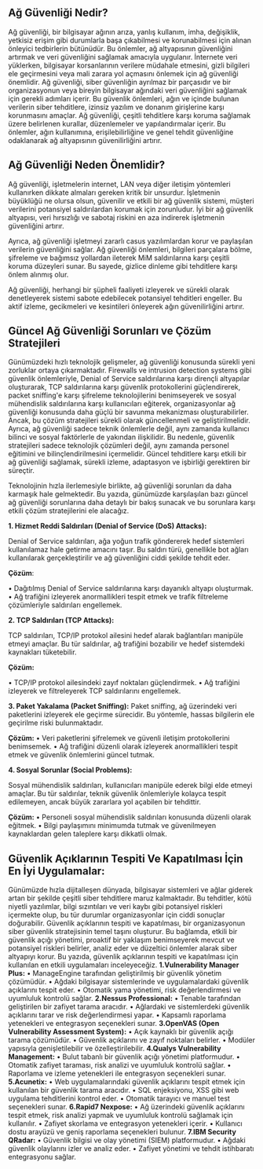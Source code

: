 ## Ağ Güvenliği Nedir?
   Ağ güvenliği, bir bilgisayar ağının arıza, yanlış kullanım, imha, değişiklik, yetkisiz erişim gibi durumlarla başa çıkabilmesi ve korunabilmesi için alınan önleyici tedbirlerin bütünüdür. Bu önlemler, ağ altyapısının güvenliğini artırmak ve veri güvenliğini sağlamak amacıyla uygulanır. İnternete veri yüklerken, bilgisayar korsanlarının verilere müdahale etmesini, gizli bilgileri ele geçirmesini veya mali zarara yol açmasını önlemek için ağ güvenliği önemlidir.
  Ağ güvenliği, siber güvenliğin ayrılmaz bir parçasıdır ve bir organizasyonun veya bireyin bilgisayar ağındaki veri güvenliğini sağlamak için gerekli adımları içerir. Bu güvenlik önlemleri, ağın ve içinde bulunan verilerin siber tehditlere, izinsiz yazılım ve donanım girişlerine karşı korunmasını amaçlar.
  Ağ güvenliği, çeşitli tehditlere karşı koruma sağlamak üzere belirlenen kurallar, düzenlemeler ve yapılandırmalar içerir. Bu önlemler, ağın kullanımına, erişilebilirliğine ve genel tehdit güvenliğine odaklanarak ağ altyapısının güvenilirliğini artırır.
## Ağ Güvenliği Neden Önemlidir?
  Ağ güvenliği, işletmelerin internet, LAN veya diğer iletişim yöntemleri kullanırken dikkate almaları gereken kritik bir unsurdur. İşletmenin büyüklüğü ne olursa olsun, güvenilir ve etkili bir ağ güvenlik sistemi, müşteri verilerini potansiyel saldırılardan korumak için zorunludur. İyi bir ağ güvenlik altyapısı, veri hırsızlığı ve sabotaj riskini en aza indirerek işletmenin güvenliğini artırır.

  Ayrıca, ağ güvenliği işletmeyi zararlı casus yazılımlardan korur ve paylaşılan verilerin güvenliğini sağlar. Ağ güvenliği önlemleri, bilgileri parçalara bölme, şifreleme ve bağımsız yollardan ileterek MiM saldırılarına karşı çeşitli koruma düzeyleri sunar. Bu sayede, gizlice dinleme gibi tehditlere karşı önlem alınmış olur.

  Ağ güvenliği, herhangi bir şüpheli faaliyeti izleyerek ve sürekli olarak denetleyerek sistemi sabote edebilecek potansiyel tehditleri engeller. Bu aktif izleme, gecikmeleri ve kesintileri önleyerek ağın güvenilirliğini artırır.

## Güncel Ağ Güvenliği Sorunları ve Çözüm Stratejileri
  Günümüzdeki hızlı teknolojik gelişmeler, ağ güvenliği konusunda sürekli yeni zorluklar ortaya çıkarmaktadır. Firewalls ve intrusion detection systems gibi güvenlik önlemleriyle, Denial of Service saldırılarına karşı dirençli altyapılar oluşturarak, TCP saldırılarına karşı güvenlik protokollerini güçlendirerek, packet sniffing'e karşı şifreleme teknolojilerini benimseyerek ve sosyal mühendislik saldırılarına karşı kullanıcıları eğiterek, organizasyonlar ağ güvenliği konusunda daha güçlü bir savunma mekanizması oluşturabilirler. Ancak, bu çözüm stratejileri sürekli olarak güncellenmeli ve geliştirilmelidir. Ayrıca, ağ güvenliği sadece teknik önlemlerle değil, aynı zamanda kullanıcı bilinci ve sosyal faktörlerle de yakından ilişkilidir. Bu nedenle, güvenlik stratejileri sadece teknolojik çözümleri değil, aynı zamanda personel eğitimini ve bilinçlendirilmesini içermelidir. Güncel tehditlere karşı etkili bir ağ güvenliği sağlamak, sürekli izleme, adaptasyon ve işbirliği gerektiren bir süreçtir.

  Teknolojinin hızla ilerlemesiyle birlikte, ağ güvenliği sorunları da daha karmaşık hale gelmektedir. Bu yazıda, günümüzde karşılaşılan bazı güncel ağ güvenliği sorunlarına daha detaylı bir bakış sunacak ve bu sorunlara karşı etkili çözüm stratejilerini ele alacağız.

**1. Hizmet Reddi Saldırıları (Denial of Service (DoS) Attacks):**


  Denial of Service saldırıları, ağa yoğun trafik göndererek hedef sistemleri kullanılamaz hale getirme amacını taşır. Bu saldırı türü, genellikle bot ağları kullanılarak gerçekleştirilir ve ağ güvenliğini ciddi şekilde tehdit eder.

**Çözüm**:


•	Dağıtılmış Denial of Service saldırılarına karşı dayanıklı altyapı oluşturmak.
•	Ağ trafiğini izleyerek anormallikleri tespit etmek ve trafik filtreleme çözümleriyle saldırıları engellemek.

**2. TCP Saldırıları (TCP Attacks):**


  TCP saldırıları, TCP/IP protokol ailesini hedef alarak bağlantıları manipüle etmeyi amaçlar. Bu tür saldırılar, ağ trafiğini bozabilir ve hedef sistemdeki kaynakları tüketebilir.

**Çözüm:**


•	TCP/IP protokol ailesindeki zayıf noktaları güçlendirmek.
•	Ağ trafiğini izleyerek ve filtreleyerek TCP saldırılarını engellemek.

**3. Paket Yakalama (Packet Sniffing):**
  Paket sniffing, ağ üzerindeki veri paketlerini izleyerek ele geçirme sürecidir. Bu yöntemle, hassas bilgilerin ele geçirilme riski bulunmaktadır.

**Çözüm:**
•	Veri paketlerini şifrelemek ve güvenli iletişim protokollerini benimsemek.
•	Ağ trafiğini düzenli olarak izleyerek anormallikleri tespit etmek ve güvenlik önlemlerini güncel tutmak.




**4. Sosyal Sorunlar (Social Problems):**

  Sosyal mühendislik saldırıları, kullanıcıları manipüle ederek bilgi elde etmeyi amaçlar. Bu tür saldırılar, teknik güvenlik önlemleriyle kolayca tespit edilemeyen, ancak büyük zararlara yol açabilen bir tehdittir.

**Çözüm:**
•	Personeli sosyal mühendislik saldırıları konusunda düzenli olarak eğitmek.
•	Bilgi paylaşımını minimumda tutmak ve güvenilmeyen kaynaklardan gelen taleplere karşı dikkatli olmak.

## Güvenlik Açıklarının Tespiti Ve Kapatılması İçin En İyi Uygulamalar:
  Günümüzde hızla dijitalleşen dünyada, bilgisayar sistemleri ve ağlar giderek artan bir şekilde çeşitli siber tehditlere maruz kalmaktadır. Bu tehditler, kötü niyetli yazılımlar, bilgi sızıntıları ve veri kaybı gibi potansiyel riskleri içermekte olup, bu tür durumlar organizasyonlar için ciddi sonuçlar doğurabilir. Güvenlik açıklarının tespiti ve kapatılması, bir organizasyonun siber güvenlik stratejisinin temel taşını oluşturur. Bu bağlamda, etkili bir güvenlik açığı yönetimi, proaktif bir yaklaşım benimseyerek mevcut ve potansiyel riskleri belirler, analiz eder ve düzeltici önlemler alarak siber altyapıyı korur. Bu yazıda, güvenlik açıklarının tespiti ve kapatılması için kullanılan en etkili uygulamaları inceleyeceğiz.
**1.Vulnerability Manager Plus:**
•	ManageEngine tarafından geliştirilmiş bir güvenlik yönetim çözümüdür.
•	Ağdaki bilgisayar sistemlerinde ve uygulamalardaki güvenlik açıklarını tespit eder.
•	Otomatik yama yönetimi, risk değerlendirmesi ve uyumluluk kontrolü sağlar.
**2.Nessus Professional:**
•	Tenable tarafından geliştirilen bir zafiyet tarama aracıdır.
•	Ağlardaki ve sistemlerdeki güvenlik açıklarını tarar ve risk değerlendirmesi yapar.
•	Kapsamlı raporlama yetenekleri ve entegrasyon seçenekleri sunar.
**3.OpenVAS (Open Vulnerability Assessment System):**
•	Açık kaynaklı bir güvenlik açığı tarama çözümüdür.
•	Güvenlik açıklarını ve zayıf noktaları belirler.
•	Modüler yapısıyla genişletilebilir ve özelleştirilebilir.
**4.Qualys Vulnerability Management:**
•	Bulut tabanlı bir güvenlik açığı yönetimi platformudur.
•	Otomatik zafiyet taraması, risk analizi ve uyumluluk kontrolü sağlar.
•	Raporlama ve izleme yetenekleri ile entegrasyon seçenekleri sunar.
**5.Acunetix:**
•	Web uygulamalarındaki güvenlik açıklarını tespit etmek için kullanılan bir güvenlik tarama aracıdır.
•	SQL enjeksiyonu, XSS gibi web uygulama tehditlerini kontrol eder.
•	Otomatik tarayıcı ve manuel test seçenekleri sunar.
**6.Rapid7 Nexpose:**
•	Ağ üzerindeki güvenlik açıklarını tespit etmek, risk analizi yapmak ve uyumluluk kontrolü sağlamak için kullanılır.
•	Zafiyet skorlama ve entegrasyon yetenekleri içerir.
•	Kullanıcı dostu arayüzü ve geniş raporlama seçenekleri bulunur.
**7.IBM Security QRadar:**
•	Güvenlik bilgisi ve olay yönetimi (SIEM) platformudur.
•	Ağdaki güvenlik olaylarını izler ve analiz eder.
•	Zafiyet yönetimi ve tehdit istihbaratı entegrasyonu sağlar.











